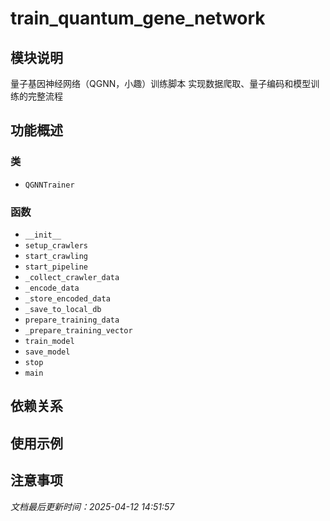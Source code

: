 # train_quantum_gene_network

## 模块说明
量子基因神经网络（QGNN，小趣）训练脚本
实现数据爬取、量子编码和模型训练的完整流程

## 功能概述

### 类

- `QGNNTrainer`

### 函数

- `__init__`
- `setup_crawlers`
- `start_crawling`
- `start_pipeline`
- `_collect_crawler_data`
- `_encode_data`
- `_store_encoded_data`
- `_save_to_local_db`
- `prepare_training_data`
- `_prepare_training_vector`
- `train_model`
- `save_model`
- `stop`
- `main`

## 依赖关系

## 使用示例

## 注意事项

*文档最后更新时间：2025-04-12 14:51:57*